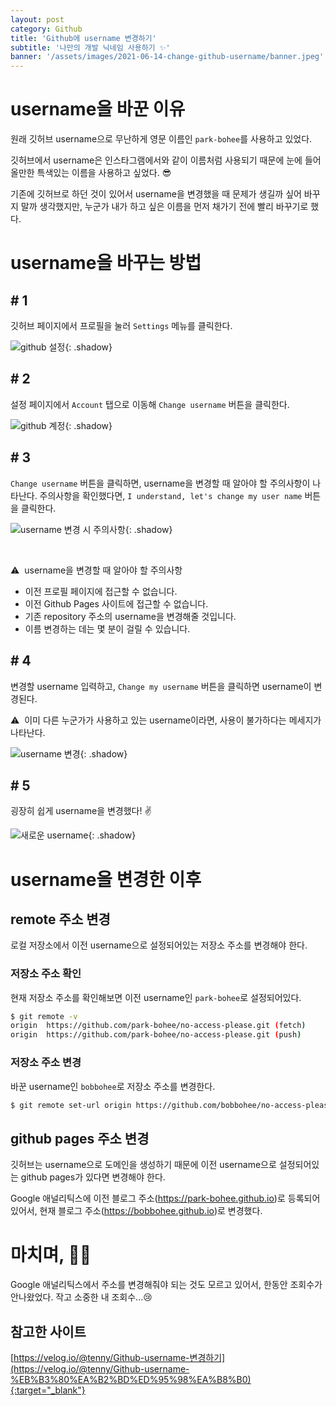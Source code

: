 ```yaml
---
layout: post
category: Github
title: 'Github에 username 변경하기'
subtitle: '나만의 개발 닉네임 사용하기 ✨'
banner: '/assets/images/2021-06-14-change-github-username/banner.jpeg'
---
```


# username을 바꾼 이유

원래 깃허브 username으로 무난하게 영문 이름인 `park-bohee`를 사용하고 있었다. 

깃허브에서 username은 인스타그램에서와 같이 이름처럼 사용되기 때문에 눈에 들어올만한 특색있는 이름을 사용하고 싶었다. 😎 

기존에 깃허브로 하던 것이 있어서 username을 변경했을 때 문제가 생길까 싶어 바꾸지 말까 생각했지만, 누군가 내가 하고 싶은 이름을 먼저 채가기 전에 빨리 바꾸기로 했다.

# username을 바꾸는 방법

## # 1

깃허브 페이지에서 프로필을 눌러 `Settings` 메뉴를 클릭한다.

![github 설정](/assets/images/2021-06-14-change-github-username/01-github-settings.png){: .shadow}

## # 2

설정 페이지에서 `Account` 탭으로 이동해 `Change username` 버튼을 클릭한다.

![github 계정](/assets/images/2021-06-14-change-github-username/02-github-account.png){: .shadow}

## # 3

`Change username` 버튼을 클릭하면, username을 변경할 때 알아야 할 주의사항이 나타난다. 
주의사항을 확인했다면, `I understand, let's change my user name` 버튼을 클릭한다.

![username 변경 시 주의사항](/assets/images/2021-06-14-change-github-username/03-change-username-warning.png){: .shadow}

<br>

⚠️&nbsp; username을 변경할 때 알아야 할 주의사항

- 이전 프로필 페이지에 접근할 수 없습니다.
- 이전 Github Pages 사이트에 접근할 수 없습니다.
- 기존 repository 주소의 username을 변경해줄 것입니다.
- 이름 변경하는 데는 몇 분이 걸릴 수 있습니다.

## # 4

변경할 username 입력하고, `Change my username` 버튼을 클릭하면 username이 변경된다.

⚠️&nbsp; 이미 다른 누군가가 사용하고 있는 username이라면, 사용이 불가하다는 메세지가 나타난다. 

![username 변경](/assets/images/2021-06-14-change-github-username/04-change-username.png){: .shadow}

## # 5

굉장히 쉽게 username을 변경했다! ✌️ 

![새로운 username](/assets/images/2021-06-14-change-github-username/05-new-username.png){: .shadow}

# username을 변경한 이후

## remote 주소 변경

로컬 저장소에서 이전 username으로 설정되어있는 저장소 주소를 변경해야 한다. 

### 저장소 주소 확인

현재 저장소 주소를 확인해보면 이전 username인 `park-bohee`로 설정되어있다.

```bash
$ git remote -v
origin  https://github.com/park-bohee/no-access-please.git (fetch)
origin  https://github.com/park-bohee/no-access-please.git (push)
```

### 저장소 주소 변경

바꾼 username인 `bobbohee`로 저장소 주소를 변경한다.

```bash
$ git remote set-url origin https://github.com/bobbohee/no-access-please.git
```

## github pages 주소 변경

깃허브는 username으로 도메인을 생성하기 때문에 이전 username으로 설정되어있는 github pages가 있다면 변경해야 한다.

Google 애널리틱스에 이전 블로그 주소(https://park-bohee.github.io)로 등록되어 있어서, 현재 블로그 주소(https://bobbohee.github.io)로 변경했다.

# 마치며, 🙇🏻

Google 애널리틱스에서 주소를 변경해줘야 되는 것도 모르고 있어서, 한동안 조회수가 안나왔었다. 작고 소중한 내 조회수...😢

## 참고한 사이트

[https://velog.io/@tenny/Github-username-변경하기](https://velog.io/@tenny/Github-username-%EB%B3%80%EA%B2%BD%ED%95%98%EA%B8%B0){:target="_blank"}